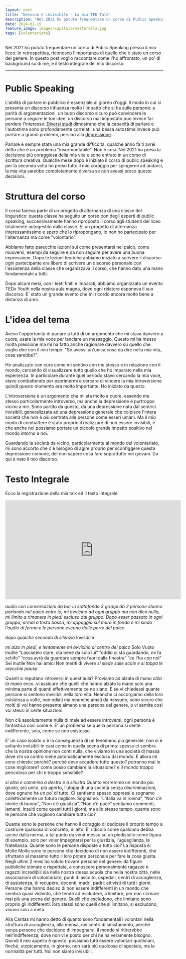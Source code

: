 ```yaml
---
layout: post
title: "Nessuno è invisibile - La mia TED Talk"
description: "Nel 2021 ho potuto frequentare un corso di Public Speaking presso il mio liceo. Ripensandoci, in retrospettiva, riconosco l'importanza di quello che è stato un corso del genere. In questo post voglio raccontare come l'ho affrontato, un po' di background su di me, e il testo integrale del mio discorso."
date: 2024-02-15
feature_image: images/capitale/mattarella.jpg
tags: [volontariato]
---
```


Nel 2021 ho potuto frequentare un corso di Public Speaking presso il mio liceo. In retrospettiva, riconosco l'importanza di quello che è stato un corso del genere. In questo post voglio raccontare come l'ho affrontato, un po' di background su di me, e il testo integrale del mio discorso.

<!--more-->

---

# Public Speaking
L'abilità di parlare in pubblico è essenziale al giorno d'oggi. Il modo in cui si presenta un discorso influenza molto l'impatto che si ha sulle persone: a parità di argomentazioni, un buon discorso sicuro può convincere le persone a seguire le tue idee, un discorso mal impostato può invece far perdere l'interesse. [Diversi studi](https://d1wqtxts1xzle7.cloudfront.net/37801312/5000116953-5000182148-1-PB-libre.pdf?1433231815=&response-content-disposition=inline%3B+filename%3DCorrelation_between_Selfconfidence_and_S.pdf&Expires=1707996101&Signature=gpgci-b8C3EuEHMOUiuzXwkNedjpOGI5Lb0~5kSETVlEgD6FQCHe3HFmgP7zAxJRLBEFLwZ5NmSrekbsvowGzIH2noMNvhqdaz~gP8V38EVPJJpwG5j8b3p4R0Lopco9Jhvu-2Qj-WlAA8-Rgd0eq~-zbDRBlZNf723LdxF~qd-pHhO2GnXfkfZ7KJk~d5plE2o-k9qfwxUXKskrICwWepz4GJlgVK0TaLb3ECVFMzneHGvVsufdB8vtE7WH-MxS0KYPHuMbuDclB8YiySnOinZl72ZOqfdmXnywTYAllNoEthyNFjbUSevuh32LwevYrt3qTkkzORejSqZDLPFj~w__&Key-Pair-Id=APKAJLOHF5GGSLRBV4ZA) dimostrano che la capacità di parlare e l'autostima sono profondamente correlati: una bassa autostima invece può portare a grandi problemi, persino alla [depressione](https://www.guidapsicologi.it/articoli/esiste-un-legame-tra-depressione-e-autostima#:~:text=Anche%20l'autostima%20bassa%20pu%C3%B2,probabilit%C3%A0%20di%20soffrire%20di%20depressione.).

Parlare è sempre stata una mia grande difficoltà, qualche anno fa ti avrei detto che è un problema "insormontabile". Non è così. Nel 2021 ho preso la decisione più coraggiosa della mia vita e sono entrato in un corso di scrittura creativa. Qualche mese dopo è iniziato il corso di public speaking e per la seconda volta ho preso tutto il mio coraggio per spingermi ad andarci, la mia vita sarebbe completamente diversa se non avessi preso queste decisioni.

# Struttura del corso
Il corso faceva parte di un progetto di alternanza di una classe del linguistico: questa classe ha seguito un corso con degli esperti di public speaking, successivamente hanno riproposto il corso agli studenti del liceo totalmente autogestito dalla classe. E' un progetto di alternanza interessantissimo e spero che lo ripropongano, io non ho partecipato per l'alternanza ma come "volontario".

Abbiamo fatto parecchie lezioni sul come presentarsi nel palco, come muoversi, esempi da seguire e da non seguire per avere una buona impressione. Dopo le lezioni teoriche abbiamo iniziato a scrivere il discorso: ogni partecipante era libero di scrivere un discorso personale con l'assistenza della classe che organizzava il corso, che hanno dato una mano fondamentale a tutti.

Dopo alcuni mesi, con i testi finiti e imparati, abbiamo organizzato un evento TEDx Youth nella nostra aula magna, dove ogni relatore esponeva il suo discorso. E' stato un grande evento che mi ricordo ancora molto bene a distanza di anni.

# L'idea del tema
Avevo l'opportunità di parlare a tutti di un'argomento che mi stava davvero a cuore, usare la mia voce per lanciare un messaggio. Questo mi ha messo molta pressione ma mi ha fatto anche ragionare davvero su quello che voglio dire con il mio tempo. "Se avessi un'unica cosa da dire nella mia vita, cosa sarebbe?".

Ho analizzato con cura come mi sentivo con me stesso e in relazione con il mondo, cercando di visualizzare tutto quello che ho imparato nella mia esperienza. In particolare durante quel periodo stavo cercando la mia voce, stavo combattendo per esprimermi e cercare di vincere la mia introversione quindi questo momento era molto importante. Ho iniziato da questo.

L'introversione è un argomento che mi sta molto a cuore, essendo me stesso particolarmente introverso, ma anche la depressione è purtroppo vicino a me. Sono partito da questo, da una depressione nata dal sentirci invisibili, generalizzata ad una depressione generale che colpisce l'intera società che non è più centrata alle persone come esseri umani. Ma il mio modo di combattere è stato proprio il realizzare di non essere invisibili, e che anche noi possiamo portare un piccolo grande impatto positivo nel mondo intorno a noi.

Guardando la società da vicino, particolarmente al mondo del volontariato, mi sono accorto che c'è bisogno di agire proprio per sconfiggere questa depressione comune, del non sapere cosa fare soprattutto nei giovani. Da qui è nato il mio discorso.

# Testo Integrale

Ecco la registrazione della mia talk ed il testo integrale:

<iframe width="560" height="315" src="https://www.youtube.com/embed/JHoOj4z4-qs?si=7vGnzzND9pJGX1-Q" title="YouTube video player" frameborder="0" allow="accelerometer; autoplay; clipboard-write; encrypted-media; gyroscope; picture-in-picture; web-share" allowfullscreen></iframe>

*audio con conversazioni da bar in sottofondo*
*3 gruppi da 2 persone stanno parlando nel palco*
*entro io, mi avvicino ad ogni gruppo ma non dico nulla, mi limito a rimanere in piedi escluso dal gruppo. Dopo esser passato in ogni gruppo, ormai a testa bassa, mi appoggio sul muro in fondo e mi siedo*
*l’audio di ferma e le persone escono dalle porte del palco*

*dopo qualche secondo di silenzio*
Invisibile

*mi alzo in piedi, e lentamente mi avvicino al centro del palco*
Solo
Vuoto
Inutile
“Lasciatelo stare, sta bene da solo lui”
“oddio ci sta guardando, mi fa schifo”
“cosa avrà da guardare sempre fuori dalla finestra”
“ce l’ha con noi”
Sei inutile
Non hai amici
Non meriti di vivere
*si siede sulle scale e si tappa le orecchie*
*pausa*

Quanti si reputano introversi in quest'aula? Proviamo ad alzata di mano
*alza la mano*
ecco..vi assicuro che quelli che hanno alzato la mano solo una minima parte di quanti effettivamente ce ne siano.
E se vi chiedessi quante persone si sentono invisibili nella loro vita.
Neanche ci accorgiamo della loro esistenza a volte, non odiati ma neanche amati da nessuno, sono sicuro che molti di voi hanno presente almeno una persona del genere, o vi sentite così voi stessi in certe situazioni.

Non c’è assolutamente nulla di male ad essere introversi, ogni persona è fantastica così come è. E’ un problema se quella persona si sente indifferente, sola, come se non esistesse.

E’ un caso isolato o è la conseguenza di un fenomeno più generale; non si è soltanto invisibili in casi come in quella scena di prima: spesso ci sembra che la nostra opinione non conti nulla, che viviamo in una società di massa dove chi va contro viene automaticamente escluso dal mondo.
E allora mi sono chiesto: perché? perché deve accadere tutto questo? potranno mai le cose migliorare? come posso cambiare la situazione? è il mondo troppo pericoloso per chi è troppo sensibile?

*si alza e cammina a destra e a sinistra*
Quanto vorremmo un mondo più giusto, più unito, più aperto, l’utopia di una società senza discriminazioni, dove ognuno ha un po’ di tutto. Ci sentiamo spesso oppressi e sognamo collettivamente un futuro migliore. Sogniamo.
“L’italia va in rovina”, “Non c’è niente di buono”, “Non c’è giustizia”, “Non c’è pace”
sentiamo commenti, lamenti, insulti come questi tutti i giorni, ma allo stesso tempo, quante sono le persone che vogliono cambiare tutto ciò?

Quante sono le persone che hanno il coraggio di dedicare il proprio tempo a costruire qualcosa di concreto, di alto. E’ ridicolo come qualcuno debba uscire dalla norma, a tal punto da venir messo su un piedistallo come figura di esempio, solo per voler impegnarsi per la giustizia, l’uguaglianza, la fratellanza. Quante sono le persone disposte a tutto ciò?
La risposta è:
Molte
Molte sono le persone che decidono di non essere indifferenti, che sfruttano al massimo tutto il loro potere personale per fare la cosa giusta.
Negli ultimi 2 mesi ho voluto trovare persone del genere: da figure pubbliche stimate e rispettate, a conoscere personalmente ragazze e ragazzi incredibili sia nella nostra stessa scuola che nella nostra città, nelle associazioni di volontariato, punti di ascolto, ospedali, centri di accoglienza, di assistenza, di recupero, docenti, madri, padri; attivisti di tutti i giorni. Persone che hanno deciso di non essere indifferenti in un mondo che sembra quasi violento, che tende ad escludere, a limitare, per non ricreare mai più una scena del genere.
Quelli che escludono, che limitano sono proprio gli indifferenti: loro stessi sono quelli che si limitano, si escludono, vivono solo a metà.

Alla Caritas mi hanno detto di quanto sono fondamentali i volontari nella struttura di accoglienza, alla mensa, nei centri di smistamento, perché senza persone che decidono di impegnarsi, il mondo si ritirerebbe nell’indifferenza, dove non vi è posto per chi ne ha veramente bisogno.
Quindi il mio appello è questo: possiamo tutti essere volontari quotidiani, finché, utopicamente, in giorno, non sarà più qualcosa di speciale, ma la normalità per tutti.
Noi non siamo invisibili.

